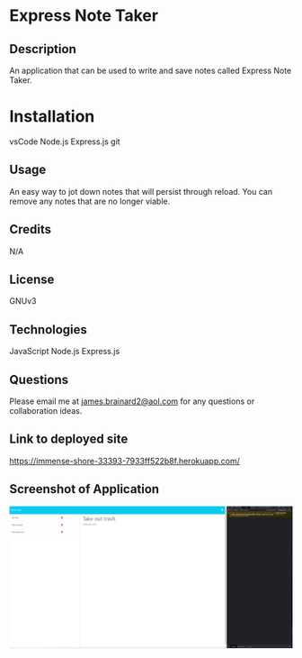 # Express Note Taker 

## Description

An application that can be used to write and save notes called Express Note Taker.

# Installation

vsCode
Node.js
Express.js
git

## Usage

An easy way to jot down notes that will persist through reload. You can remove any notes that are no longer viable.

## Credits

N/A

## License

GNUv3

## Technologies

JavaScript
Node.js
Express.js

## Questions

Please email me at james.brainard2@aol.com for any questions or collaboration ideas.

## Link to deployed site

https://immense-shore-33393-7933ff522b8f.herokuapp.com/

## Screenshot of Application

![Application Screenshot](challenge-11-scs.JPG)